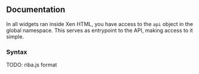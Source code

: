 ## Documentation

In all widgets ran inside Xen HTML, you have access to the `api` object in the global namespace. This serves as entrypoint to the API, making access to it simple.

### Syntax

TODO: riba.js format